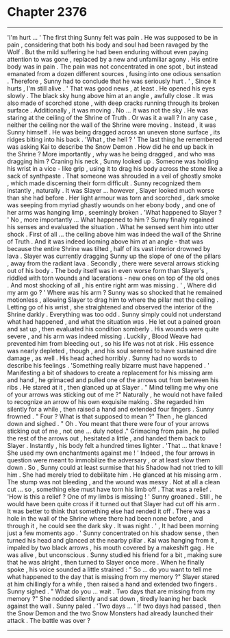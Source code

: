 
# Chapter 2376


---

'I'm hurt … '
The first thing Sunny felt was pain . He was supposed to be in pain , considering that both his body and soul had been ravaged by the Wolf . But the mild suffering he had been enduring without even paying attention to was gone , replaced by a new and unfamiliar agony .
His entire body was in pain .
The pain was not concentrated in one spot , but instead emanated from a dozen different sources , fusing into one odious sensation . Therefore , Sunny had to conclude that he was seriously hurt .
' , Since it hurts , I'm still alive . '
That was good news , at least . He opened his eyes slowly .
The black sky hung above him at an angle , awfully close . It was also made of scorched stone , with deep cracks running through its broken surface . Additionally , it was moving .
No … it was not the sky . He was staring at the ceiling of the Shrine of Truth . Or was it a wall ? In any case , neither the ceiling nor the wall of the Shrine were moving . Instead , it was Sunny himself . He was being dragged across an uneven stone surface , its ridges biting into his back .
'What , the hell ? '
The last thing he remembered was asking Kai to describe the Snow Demon . How did he end up back in the Shrine ?
More importantly , why was he being dragged , and who was dragging him ? Craning his neck , Sunny looked up .
Someone was holding his wrist in a vice - like grip , using it to drag his body across the stone like a sack of synthpaste . That someone was shrouded in a veil of ghostly smoke , which made discerning their form difficult . Sunny recognized them instantly , naturally . It was Slayer … however , Slayer looked much worse than she had before . Her light armour was torn and scorched , dark smoke was seeping from myriad ghastly wounds on her ebony body , and one of her arms was hanging limp , seemingly broken .
'What happened to Slayer ? '
No , more importantly … What happened to him ?
Sunny finally regained his senses and evaluated the situation . What he sensed sent him into utter shock .
First of all … the ceiling above him was indeed the wall of the Shrine of Truth . And it was indeed looming above him at an angle - that was because the entire Shrine was tilted , half of its vast interior drowned by lava . Slayer was currently dragging Sunny up the slope of one of the pillars , away from the radiant lava .
Secondly , there were several arrows sticking out of his body . The body itself was in even worse form than Slayer's , riddled with torn wounds and lacerations - new ones on top of the old ones . And most shocking of all , his entire right arm was missing .
' , Where did my arm go ? '
Where was his arm ? Sunny was so shocked that he remained motionless , allowing Slayer to drag him to where the pillar met the ceiling . Letting go of his wrist , she straightened and observed the interior of the Shrine darkly .
Everything was too odd . Sunny simply could not understand what had happened , and what the situation was .
He let out a pained groan and sat up , then evaluated his condition somberly .
His wounds were quite severe , and his arm was indeed missing . Luckily , Blood Weave had prevented him from bleeding out , so his life was not at risk . His essence was nearly depleted , though , and his soul seemed to have sustained dire damage , as well .
His head ached horribly . Sunny had no words to describe his feelings .
'Something really bizarre must have happened . '
Manifesting a bit of shadows to create a replacement for his missing arm and hand , he grimaced and pulled one of the arrows out from between his ribs . He stared at it , then glanced up at Slayer .
" Mind telling me why one of your arrows was sticking out of me ?"
Naturally , he would not have failed to recognize an arrow of his own exquisite making . She regarded him silently for a while , then raised a hand and extended four fingers .
Sunny frowned .
" Four ? What is that supposed to mean ?"
Then , he glanced down and sighed .
" Oh . You meant that there were four of your arrows sticking out of me , not one … duly noted ."
Grimacing from pain , he pulled the rest of the arrows out , hesitated a little , and handed them back to Slayer . Instantly , his body felt a hundred times lighter .
'That … that knave ! She used my own enchantments against me ! '
Indeed , the four arrows in question were meant to immobilize the adversary , or at least slow them down . So , Sunny could at least surmise that his Shadow had not tried to kill him . She had merely tried to debilitate him .
He glanced at his missing arm . The stump was not bleeding , and the wound was messy . Not at all a clean cut … so , something else must have torn his limb off .
That was a relief .
'How is this a relief ? One of my limbs is missing ! '
Sunny groaned . Still , he would have been quite cross if it turned out that Slayer had cut off his arm . It was better to think that something else had rended it off .
There was a hole in the wall of the Shrine where there had been none before , and through it , he could see the dark sky .
It was night .
' , It had been morning just a few moments ago . '
Sunny concentrated on his shadow sense , then turned his head and glanced at the nearby pillar . Kai was hanging from it , impaled by two black arrows , his mouth covered by a makeshift gag . He was alive , but unconscious . Sunny studied his friend for a bit , making sure that he was alright , then turned to Slayer once more .
When he finally spoke , his voice sounded a little strained :
" So … do you want to tell me what happened to the day that is missing from my memory ?"
Slayer stared at him chillingly for a while , then raised a hand and extended two fingers .
Sunny sighed .
" What do you … wait . Two days that are missing from my memory ?"
She nodded silently and sat down , tiredly leaning her back against the wall .
Sunny paled .
'Two days … '
If two days had passed , then the Snow Demon and the two Snow Monsters had already launched their attack .
The battle was over ?

---

